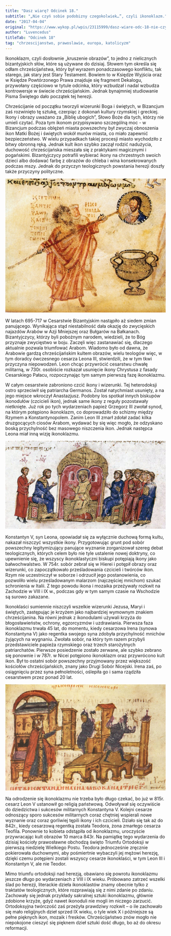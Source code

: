 ```yaml
---
title: "Dasz wiarę? Odcinek 18."
subtitle: "„Nie czyń sobie podobizny czegokolwiek…”, czyli ikonoklazm."
date: "2017-04-04"
original: "https://www.wykop.pl/wpis/23115999/dasz-wiare-odc-18-nie-czyn-sobie-podobizny-czegoko/"
author: "Luvencedus"
titleTab: "Odcinek 18"
tag: "chrzescijanstwo, prawoslawie, europa, katolicyzm"
---
```


Ikonoklazm, czyli dosłownie „kruszenie obrazów”, to jedno z nielicznych bizantyjskich słów, które są używane do dzisiaj. Słowem tym określa się odłam chrześcijaństwa, który był wyrazem ponadczasowego konfliktu, tak starego, jak stary jest Stary Testament. Bowiem to w Księdze Wyjścia oraz w Księdze Powtórzonego Prawa znajduje się fragment Dekalogu, przywołany częściowo w tytule odcinka, który wzbudzał i nadal wzbudza kontrowersje w świecie chrześcijańskim. Jednak bynajmniej studiowanie Pisma Świętego dało początek tej herezji.

Chrześcijanie od początku tworzyli wizerunki Boga i świętych, w Bizancjum zaś rozwinięto tę sztukę, czerpiąc z dokonań kultury rzymskiej i greckiej. Ikony i obrazy uważano za „Biblię ubogich”, Słowo Boże dla tych, którzy nie umieli czytać. Poza tym ikonom przypisywano szczególną moc - w Bizancjum podczas oblężeń miasta powszechny był zwyczaj obnoszenia ikon Matki Bożej i świętych wokół murów miasta, co miało zapewnić bezpieczeństwo. W wielu przypadkach takiej procesji miasto wychodziło z bitwy obronną ręką. Jednak kult ikon szybko zaczął rodzić nadużycia, duchowość chrześcijańska mieszała się z praktykami magicznymi i pogańskimi. Bizantyjczycy potrafili wybierać ikony na chrzestnych swoich dzieci albo dodawać farbę z obrazów do chleba i wina konsekrowanych podczas mszy. Jednak do przyczyn teologicznych powstania herezji doszły także przyczyny polityczne.

![Psałterz Chłudowa przedstawiający ikonoklastów zamalowujących wizerunek Jezusa](../images/odc18/chludov_psalter.jpg "Psałterz Chłudowa przedstawiający ikonoklastów zamalowujących wizerunek Jezusa.")

W latach 695-717 w Cesarstwie Bizantyjskim nastąpiło aż siedem zmian panującego. Wynikająca stąd niestabilność dała okazję do zwycięskich najazdów Arabów w Azji Mniejszej oraz Bułgarów na Bałkanach. Bizantyjczycy, którzy byli pobożnym narodem, wiedzieli, że to Bóg przyznaje zwycięstwo w boju. Zaczęli więc zastanawiać się, dlaczego aktualnie pozwala triumfować Arabom. Wiadomo było od dawna, że Arabowie gardzą chrześcijańskim kultem obrazów, wielu teologów więc, w tym doradcy ówczesnego cesarza Leona III, stwierdzili, że w tym tkwi przyczyna niepowodzeń. Leon chcąc przywrócić cesarstwu chwałę militarną, w 730r. osobiście rozkazał usunięcie ikony Chrystusa z fasady Cesarskiego Pałacu, rozpoczynając tym samym pierwszą fazę ikonoklazmu.

W całym cesarstwie zabroniono czcić ikony i wizerunki. Tej heterodoksji ostro sprzeciwił się patriarcha Germanos. Został natychmiast usunięty, a na jego miejsce wkroczył Anastazjusz. Podobny los spotkał innych biskupów ikonodułów (czcicieli ikon), jednak same ikony z reguły pozostawały nietknięte. Już rok po tych wydarzeniach papież Grzegorz III zwołał synod, na którym potępiono ikonoklazm, co doprowadziło do schizmy między Rzymem a Konstantynopolem. Zanim Leon III zmarł zdołał zadać kilka druzgocących ciosów Arabom, wydawać by się więc mogło, że odzyskano boską przychylność bez masowego niszczenia ikon. Jednak następca Leona miał inną wizję ikonoklazmu.

![Debata na temat ikon, ilustracja z kroniki Skylitzesa](../images/odc18/agrument_about_icons.jpg "Debata na temat ikon, ilustracja z kroniki Skylitzesa.")

Konstantyn V, syn Leona, opowiadał się za wyłącznie duchową formą kultu, nakazał niszczyć wszystkie ikony. Przygotowując grunt pod sobór powszechny legitymizujący panujące wyznanie zorganizował szereg debat teologicznych, których celem było nie tyle ustalenie nowej doktryny, co upewnienie się, że wszyscy ikonoklastyczni biskupi potępiają ikony jako bałwochwalstwo. W 754r. sobór zebrał się w Hierei i potępił obrazy oraz wizerunki, co zapoczątkowało prześladowania czcicieli i twórców ikon. Rzym nie uczestniczył w soborze i odrzucił jego postanowienia, co pozwoliło wielu prześladowanym malarzom (najczęściej mnichom) szukać schronienia w Italii. Z tego powodu ikona i mozaika przeżywały rozkwit na Zachodzie w VIII i IX w., podczas gdy w tym samym czasie na Wschodzie są surowo zakazane.

Ikonoklaści sumiennie niszczyli wszelkie wizerunki Jezusa, Maryi i świętych, zastępując je krzyżem jako najbardziej wymownym znakiem chrześcijanina. Na równi jednak z ikonodulami używali krzyża do błogosławieństw, ochrony, egzorcyzmów i uzdrawiania. Pierwsza faza ikonoklazmu trwała 45 lat, do momentu, kiedy cesarzowa Irena (synowa Konstantyna V) jako regentka swojego syna zdobyła przychylność mnichów żyjących na wygnaniu. Zwołała sobór, na który tym razem przybyli przedstawiciele papieża rzymskiego oraz trzech starożytnych patriarchatów. Pierwsze posiedzenie zostało zerwane, ale szybko zebrano się ponownie i w 787r. w Nicei potępiono ikonoklazm oraz przywrócono kult ikon. Był to ostatni sobór powszechny przyjmowany przez większość kościołów chrześcijańskich, znany jako Drugi Sobór Nicejski. Irena zaś, po osiągnięciu przez syna pełnoletności, oślepiła go i sama rządziła cesarstwem przez ponad 20 lat.

![Ludzie cesarza ikonoklasty, Konstantyna V, niszczą kościół](../images/odc18/constantinev_church_destruction.jpg "Ludzie cesarza ikonoklasty, Konstantyna V, niszczą kościół.")

Na odrodzenie się ikonoklazmu nie trzeba było długo czekać, bo już w 815r. cesarz Leon V ustanowił go religią państwową. Odwoływał się oczywiście do dziedzictwa i sukcesów militarnych Konstantyna V. Kolejni cesarze odnoszący sporo sukcesów militarnych coraz chętniej wspierali nowe wyznanie oraz coraz gorliwiej tępili ikony i ich czcicieli. Działo się tak aż do 842r., kiedy cesarzową regentką została Teodora, żona zmarłego cesarza Teofila. Ponownie to kobieta odstąpiła od ikonoklazmu, uroczyście przywracając kult obrazów 10 marca 843r. Na pamiątkę tego wydarzenia do dzisiaj kościoły prawosławne obchodzą święto Triumfu Ortodoksji w pierwszą niedzielę Wielkiego Postu. Teodora jednocześnie zręcznie pokierowała duchownymi, aby pośmiertnie wybaczyli jej mężowi herezję, dzięki czemu potępieni zostali wszyscy cesarze ikonoklaści, w tym Leon III i Konstantyn V, ale nie Teodor.

Mimo triumfu ortodoksji nad herezją, obawiano się powrotu ikonoklazmu jeszcze długo po wydarzeniach z VIII i IX wieku. Próbowano zatrzeć wszelki ślad po herezji, literackie dzieła ikonoklastów znamy obecnie tylko z traktatów teologicznych, które rozprawiają się z nimi zdanie po zdaniu. Zachowały się jednak przykłady sakralnej sztuki ikonoklazmu, głównie zdobione krzyże, gdyż nawet ikonoduli nie mogli im niczego zarzucić. Ortodoksyjna twórczość zaś przeżyła prawdziwy rozkwit – o ile zachowało się mało religijnych dzieł sprzed IX wieku, o tyle wiek X i późniejsze są pełne pięknych ikon, mozaik i fresków. Chrześcijaństwo znów mogło nie niepokojone cieszyć się pięknem dzieł sztuki dość długo, bo aż do okresu reformacji.